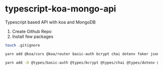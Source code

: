# typescript-koa-mongo-api

Typescript based API with koa and MongoDB

1. Create Github Repo
2. Install few packages

```bash
touch .gitignore

yarn add @koa/cors @koa/router basic-auth bcrypt chai dotenv faker jsonwebtoken koa koa-bodyparser mocha mongoose ramda supertest

yarn add -D @types/basic-auth @types/bcrypt @types/chai @types/dotenv @types/faker @types/jsonwebtoken @types/koa @types/koa-bodyparser @types/koa__cors @types/koa__router @types/mocha @types/mongoose @types/ramda @types/supertest @typescript-eslint/eslint-plugin @typescript-eslint/parser eslint eslint-config-airbnb-typescript eslint-config-prettier eslint-import-resolver-typescript eslint-plugin-import eslint-plugin-prettier prettier ts-node typescript
```
